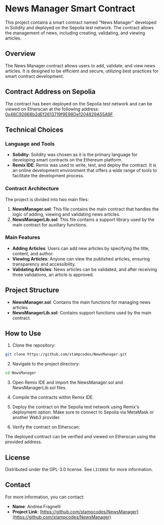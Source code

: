 # News Manager Smart Contract

This project contains a smart contract named "News Manager" developed in Solidity and deployed on the Sepolia test network. The contract allows the management of news, including creating, validating, and viewing articles.

## Overview

The News Manager contract allows users to add, validate, and view news articles. It is designed to be efficient and secure, utilizing best practices for smart contract development.

## Contract Address on Sepolia

The contract has been deployed on the Sepolia test network and can be viewed on Etherscan at the following address: [0x48C92668b2dEf2613719f9E98De1204829A55A9F](https://sepolia.etherscan.io/address/0x48C92668b2dEf2613719f9E98De1204829A55A9F)

## Technical Choices

### Language and Tools

- **Solidity**: Solidity was chosen as it is the primary language for developing smart contracts on the Ethereum platform.
- **Remix IDE**: Remix was used to write, test, and deploy the contract. It is an online development environment that offers a wide range of tools to facilitate the development process.

### Contract Architecture

The project is divided into two main files:

1. **NewsManager.sol**: This file contains the main contract that handles the logic of adding, viewing and validating news articles.
2. **NewsManagerLib.sol**: This file contains a support library used by the main contract for auxiliary functions.

### Main Features

- **Adding Articles**: Users can add new articles by specifying the title, content, and author.
- **Viewing Articles**: Anyone can view the published articles, ensuring transparency and accessibility.
- **Validating Articles**: News articles can be validated, and after receiving three validations, an article is approved.

## Project Structure

- **NewsManager.sol**: Contains the main functions for managing news articles.
- **NewsManagerLib.sol**: Contains support functions used by the main contract.

## How to Use

1. Clone the repository:

```sh
git clone https://github.com/stampcodes/NewsManager.git
```

2. Navigate to the project directory:

```sh
cd NewsManager
```

3. Open Remix IDE and import the NewsManager.sol and NewsManagerLib.sol files.

4. Compile the contracts within Remix IDE.

5. Deploy the contract on the Sepolia test network using Remix's deployment option. Make sure to connect to Sepolia via MetaMask or another Web3 provider.

6. Verify the contract on Etherscan:

The deployed contract can be verified and viewed on Etherscan using the provided address.

## License

Distributed under the GPL-3.0 license. See `LICENSE` for more information.

## Contact

For more information, you can contact:

- **Name**: Andrea Fragnelli
- **Project Link**: [https://github.com/stampcodes/NewsManager](https://github.com/stampcodes/NewsManager)
